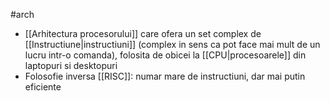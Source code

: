 #arch 
- [[Arhitectura procesorului]] care ofera un set complex de [[Instructiune|instructiuni]] (complex in sens ca pot face mai mult de un lucru intr-o comanda), folosita de obicei la [[CPU|procesoarele]] din laptopuri si desktopuri
- Folosofie inversa [[RISC]]: numar mare de instructiuni, dar mai putin eficiente
